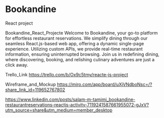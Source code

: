 # Bookandine
React project

Bookandine_React_Projecte
Welcome to Bookandine, your go-to platform for effortless restaurant reservations. We simplify dining through our seamless React.js-based web app, offering a dynamic single-page experience. Utilizing custom APIs, we provide real-time restaurant information, ensuring uninterrupted browsing. Join us in redefining dining, where discovering, booking, and relishing culinary adventures are just a click away.

Trello_Link
https://trello.com/b/Ox9c5tmy/reacte-js-project

Wireframe_and_Mockup
https://miro.com/app/board/uXjVNdboNsc=/?share_link_id=119652767802

https://www.linkedin.com/posts/salam-m-tamimi_bookandine-restaurantreservations-reactjs-activity-7119241587661955072-gJxV?utm_source=share&utm_medium=member_desktop
